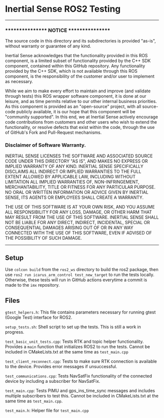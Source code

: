 # Inertial Sense ROS2 Testing


---
### ***************  NOTICE  ***************
The source code in this directory and its subdirectories is provided "as-is", without warranty or guarantee of any kind.

Inertial Sense acknowledges that the functionality provided in this ROS component, is a limited subset of functionality provided by the
C++ SDK component, contained within this GitHub repository. Any functionality provided by the C++ SDK, which is not available through this
ROS component, is the responsibility of the customer and/or user to implement as necessary.

While we aim to make every effort to maintain and improve (and validate through tests) this ROS wrapper software component, it is done at
our leisure, and as time permits relative to our other internal business priorities. As this component is provided as an "open-source"
project, with all source-code publicly available, it is our hope that this component will be "community supported". In this end, we at
Inertial Sense actively encourage code contributions from customers and other users who wish to extend the functionality, or resolve defects
that exist within the code, through the use of GitHub's Fork and Pull-Request mechanisms.

### Disclaimer of Software Warranty.

INERTIAL SENSE LICENSES THE SOFTWARE AND ASSOCIATED SOURCE CODE UNDER THIS DIRECTORY "AS IS", AND MAKES NO EXPRESS OR IMPLIED WARRANTY OF
ANY KIND. INERTIAL SENSE SPECIFICALLY DISCLAIMS ALL INDIRECT OR IMPLIED WARRANTIES TO THE FULL EXTENT ALLOWED BY APPLICABLE LAW, INCLUDING
WITHOUT LIMITATION ALL IMPLIED WARRANTIES OF, NON-INFRINGEMENT, MERCHANTABILITY, TITLE OR FITNESS FOR ANY PARTICULAR PURPOSE. NO ORAL OR
WRITTEN INFORMATION OR ADVICE GIVEN BY INERTIAL SENSE, ITS AGENTS OR EMPLOYEES SHALL CREATE A WARRANTY.

THE USE OF THIS SOFTWARE IS AT YOUR OWN RISK, AND YOU ASSUME ALL RESPONSIBILITY FOR ANY LOSS, DAMAGE, OR OTHER HARM THAT MAY RESULT FROM
THE USE OF THIS SOFTWARE. INERTIAL SENSE SHALL NOT BE LIABLE FOR ANY DIRECT, INDIRECT, INCIDENTAL, SPECIAL OR CONSEQUENTIAL DAMAGES ARISING
OUT OF OR IN ANY WAY CONNECTED WITH THE USE OF THIS SOFTWARE, EVEN IF ADVISED OF THE POSSIBILITY OF SUCH DAMAGE.

---

## Setup
Use `colcon build` from the `ros2_ws` directory to build the ros2 package, then use `ros2 run icarus_arm_control test_new_target` to run the tests locally. Otherwise, these tests will run in GitHub actions everytime a commit is made
to the `imx` repository.

## Files
`gtest_helpers.h`: This file contains parameters necessary for running gtest (Google Test) interface for ROS2.
 
`setup_tests.sh`: Shell script to set up the tests. This is still a work in progress.

 `test_basic_unit_tests.cpp`: Tests RTK and topic helper functionality. Provides a `main` function that initializes ROS2 to run the tests.
Cannot be included in CMakeLists.txt at the same time as `test_main.cpp`

`test_client_reconnect.cpp`: Tests to make sure RTK connection is available to the device. Provides error messages if
unsuccessful.

`test_communications.cpp`: Tests NavSatFix functionality of the connected device by including a subscriber for
NavSatFix.

`test_main.cpp`: Tests PIMU and gps_ins_time_sync messages and includes multiple subscribers to test this.
Cannot be included in CMakeLists.txt at the same time as `test_main.cpp`.

`test_main.h`: Helper file for `test_main.cpp`
